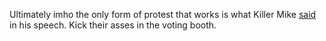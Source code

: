 Ultimately imho the only form of protest that works is what Killer Mike <a href="https://www.youtube.com/watch?v=rapfJYfPU38">said</a> in his speech. Kick their asses in the voting booth.
